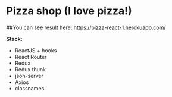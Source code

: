 # Pizza shop (I love pizza!) 
##You can see result here: https://pizza-react-1.herokuapp.com/

**Stack:**

- ReactJS + hooks
- React Router
- Redux
- Redux thunk
- json-server
- Axios
- classnames
